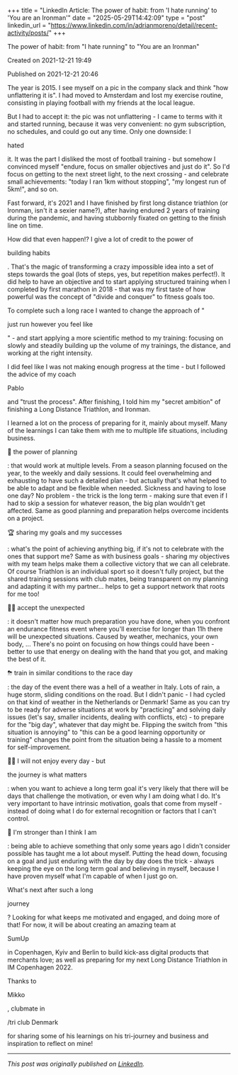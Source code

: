 +++
title = "LinkedIn Article: The power of habit: from 'I hate running'​ to 'You are an Ironman'​"
date = "2025-05-29T14:42:09"
type = "post"
linkedin_url = "https://www.linkedin.com/in/adrianmoreno/detail/recent-activity/posts/"
+++

The power of habit: from "I hate running"​ to "You are an Ironman"​

Created on 2021-12-21 19:49

Published on 2021-12-21 20:46

The year is 2015. I see myself on a pic in the company slack and think "how unflattering it is". I had moved to Amsterdam and lost my exercise routine, consisting in playing football with my friends at the local league.

But I had to accept it: the pic was not unflattering - I came to terms with it and started running, because it was very convenient: no gym subscription, no schedules, and could go out any time. Only one downside: I 

hated

 it. It was the part I disliked the most of football training - but somehow I convinced myself "endure, focus on smaller objectives and just do it". So I'd focus on getting to the next street light, to the next crossing - and celebrate small achievements: "today I ran 1km without stopping", "my longest run of 5km!", and so on.

Fast forward, it's 2021 and I have finished by first long distance triathlon (or Ironman, isn't it a sexier name?), after having endured 2 years of training during the pandemic, and having stubbornly fixated on getting to the finish line on time.

How did that even happen!? I give a lot of credit to the power of 

building habits

. That's the magic of transforming a crazy impossible idea into a set of steps towards the goal (lots of steps, yes, but repetition makes perfect!). It did help to have an objective and to start applying structured training when I completed by first marathon in 2018 - that was my first taste of how powerful was the concept of "divide and conquer" to fitness goals too.

To complete such a long race I wanted to change the approach of "

just run however you feel like

" - and start applying a more scientific method to my training: focusing on slowly and steadily building up the volume of my trainings, the distance, and working at the right intensity. 

I did feel like I was not making enough progress at the time - but I followed the advice of my coach 

Pablo

 and "trust the process". After finishing, I told him my "secret ambition" of finishing a Long Distance Triathlon, and Ironman.

I learned a lot on the process of preparing for it, mainly about myself. Many of the learnings I can take them with me to multiple life situations, including business.

📆 the power of planning

: that would work at multiple levels. From a season planning focused on the year, to the weekly and daily sessions. It could feel overwhelming and exhausting to have such a detailed plan - but actually that's what helped to be able to adapt and be flexible when needed. Sickness and having to lose one day? No problem - the trick is the long term - making sure that even if I had to skip a session for whatever reason, the big plan wouldn't get affected. Same as good planning and preparation helps overcome incidents on a project.

🏆 sharing my goals and my successes

: what's the point of achieving anything big, if it's not to celebrate with the ones that support me? Same as with business goals - sharing my objectives with my team helps make them a collective victory that we can all celebrate. Of course Triathlon is an individual sport so it doesn't fully project, but the shared training sessions with club mates, being transparent on my planning and adapting it with my partner... helps to get a support network that roots for me too!

🤷‍♂️ accept the unexpected

: it doesn't matter how much preparation you have done, when you confront an endurance fitness event where you'll exercise for longer than 11h there will be unexpected situations. Caused by weather, mechanics, your own body, ... There's no point on  focusing on how things could have been - better to use that energy on dealing with the hand that you got, and making the best of it. 

⛈ train in similar conditions to the race day

: the day of the event there was a hell of a weather in Italy. Lots of rain, a huge storm, sliding conditions on the road. But I didn't panic - I had cycled on that kind of weather in the Netherlands or Denmark! Same as you can try to be ready for adverse situations at work by "practicing" and solving daily issues (let's say, smaller incidents, dealing with conflicts, etc) - to prepare for the "big day", whatever that day might be. Flipping the switch from "this situation is annoying" to "this can be a good learning opportunity or training" changes the point from the situation being a hassle to a moment for self-improvement.

🚶‍♂️ I will not enjoy every day - but 

the journey is what matters

: when you want to achieve a long term goal it's very likely that there will be days that challenge the motivation, or even why I am doing what I do. It's very important to have intrinsic motivation, goals that come from myself - instead of doing what I do for external recognition or factors that I can't control. 

💪 I'm stronger than I think I am

: being able to achieve something that only some years ago I didn't consider possible has taught me a lot about myself. Putting the head down, focusing on a goal and just enduring with the day by day does the trick - always keeping the eye on the long term goal and believing in myself, because I have proven myself what I'm capable of when I just go on.

What's next after such a long 

journey

? Looking for what keeps me motivated and engaged, and doing more of that! For now, it will be about creating an amazing team at 

SumUp

 in Copenhagen, Kyiv and Berlin to build kick-ass digital products that merchants love; as well as preparing for my next Long Distance Triathlon in IM Copenhagen 2022.

Thanks to 

Mikko

, clubmate in 

/tri club Denmark

 for sharing some of his learnings on his tri-journey and business and inspiration to reflect on mine!

---

*This post was originally published on [LinkedIn](https://www.linkedin.com/in/adrianmoreno/recent-activity/all/).*
